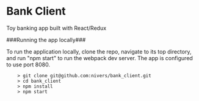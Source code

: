 # Bank Client

Toy banking app built with React/Redux

###Running the app locally###

To run the application locally, clone the repo, navigate to its top directory, and run "npm start" to run the webpack dev server. The app is configured to use port 8080.

```
	> git clone git@github.com:nivers/bank_client.git
	> cd bank_client
	> npm install
	> npm start
```
